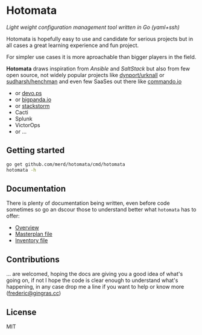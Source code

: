 # Hotomata

_Light weight configuration management tool written in Go (yaml+ssh)_

Hotomata is hopefully easy to use and candidate for serious projects but in all
cases a great learning experience and fun project.

For simpler use cases it is more aproachable than bigger players in the field.

**Hotomata** draws inspiration from _Ansible_ and _SaltStack_ but also from few
open source, not widely popular projects like [dynport/urknall](http://github.com/dynport/urknall)
or [sudharsh/henchman](http://github.com/sudharsh/henchman) and even few SaaSes
out there like [commando.io](https://commando.io)

- or [devo.ps](https://devo.ps)
- or [bigpanda.io](https://bigpanda.io/)
- or [stackstorm](http://stackstorm.com/)
- Cacti
- Splunk
- VictorOps
- or ...

## Getting started

```bash
go get github.com/merd/hotomata/cmd/hotomata
hotomata -h
```

## Documentation

There is plenty of documentation being written, even before code sometimes so go
an dscour those to understand better what `hotomata` has to offer:

- [Overview](https://github.com/merd/hotomata/blob/master/docs/overview.md)
- [Masterplan file](https://github.com/merd/hotomata/blob/master/docs/masterplan_file.md)
- [Inventory file](https://github.com/merd/hotomata/blob/master/docs/inventory_file.md)

## Contributions

... are welcomed, hoping the docs are giving you a good idea of what's going on,
if not I hope the code is clear enough to understand what's happening, in any case
drop me a line if you want to help or know more (frederic@gingras.cc)

## License

MIT

